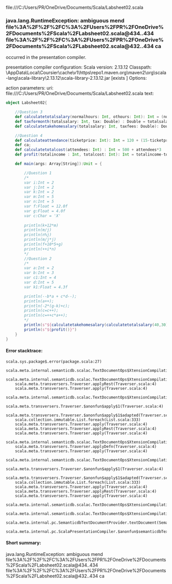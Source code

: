 file:///C:/Users/PR/OneDrive/Documents/Scala/Labsheet02.scala
### java.lang.RuntimeException: ambiguous mend file%3A%2F%2F%2FC%3A%2FUsers%2FPR%2FOneDrive%2FDocuments%2FScala%2FLabsheet02.scala@434..434  file%3A%2F%2F%2FC%3A%2FUsers%2FPR%2FOneDrive%2FDocuments%2FScala%2FLabsheet02.scala@432..434 ca

occurred in the presentation compiler.

presentation compiler configuration:
Scala version: 2.13.12
Classpath:
<HOME>\AppData\Local\Coursier\cache\v1\https\repo1.maven.org\maven2\org\scala-lang\scala-library\2.13.12\scala-library-2.13.12.jar [exists ]
Options:



action parameters:
uri: file:///C:/Users/PR/OneDrive/Documents/Scala/Labsheet02.scala
text:
```scala
object Labsheet02{

    //Question 3
    def calculatetotalsalary(normalhours: Int, othours: Int): Int = (normalhours*250 + othours*85)*4
    def taxformonth(totalsalary: Int, tax: Double) : Double = totalsalary*(tax/100)
    def calculatetakehomesalary(totalsalary: Int, taxfees: Double): Double = totalsalary- taxfees 

    //Question 4
    def calculateattendance(ticketprice: Int): Int = 120 + (15-ticketprice)
    def ca;
    def calculatetotalcost(attendees: Int) : Int = 500 + attendees*3
    def profit(totalincome : Int, totalcost: Int): Int = totalincome-totalcost

    def main(args: Array[String]):Unit = {

        //Question 1
        /*
        var i:Int = 2
        var j:Int = 2
        var k:Int = 2
        var m:Int = 5
        var n:Int = 5
        var f:Float = 12.0f
        var g:Float = 4.0f
        var c:Char = 'X'
        
        println(k+12*m)
        println(m/j)
        println(n%j)
        println(m/j*j)
        println(f+10*5+g)
        println(++i*n)
        */
        //Question 2
        /*
        var a:Int = 2
        var b:Int = 3
        var c1:Int = 4
        var d:Int = 5
        var k1:Float = 4.3f

        println(--b*a + c*d--);
        println(a++);
        println(-2*(g-k)+c);
        println(c=c++);
        println(c=++c*a++);
        */
        println(s"${calculatetakehomesalary(calculatetotalsalary(40,30),taxformonth(calculatetotalsalary(40,30),12.0))}");
        println(s"${profit()}")
    }
}
```



#### Error stacktrace:

```
scala.sys.package$.error(package.scala:27)
	scala.meta.internal.semanticdb.scalac.TextDocumentOps$XtensionCompilationUnitDocument$traverser$1$.indexName(TextDocumentOps.scala:86)
	scala.meta.internal.semanticdb.scalac.TextDocumentOps$XtensionCompilationUnitDocument$traverser$1$.apply(TextDocumentOps.scala:170)
	scala.meta.transversers.Traverser.applyRest(Traverser.scala:4)
	scala.meta.transversers.Traverser.apply(Traverser.scala:4)
	scala.meta.internal.semanticdb.scalac.TextDocumentOps$XtensionCompilationUnitDocument$traverser$1$.apply(TextDocumentOps.scala:175)
	scala.meta.transversers.Traverser.$anonfun$apply$1(Traverser.scala:4)
	scala.meta.transversers.Traverser.$anonfun$apply$1$adapted(Traverser.scala:4)
	scala.collection.immutable.List.foreach(List.scala:333)
	scala.meta.transversers.Traverser.apply(Traverser.scala:4)
	scala.meta.transversers.Traverser.applyRest(Traverser.scala:4)
	scala.meta.transversers.Traverser.apply(Traverser.scala:4)
	scala.meta.internal.semanticdb.scalac.TextDocumentOps$XtensionCompilationUnitDocument$traverser$1$.apply(TextDocumentOps.scala:175)
	scala.meta.transversers.Traverser.applyDefn(Traverser.scala:4)
	scala.meta.transversers.Traverser.apply(Traverser.scala:4)
	scala.meta.internal.semanticdb.scalac.TextDocumentOps$XtensionCompilationUnitDocument$traverser$1$.apply(TextDocumentOps.scala:175)
	scala.meta.transversers.Traverser.$anonfun$apply$1(Traverser.scala:4)
	scala.meta.transversers.Traverser.$anonfun$apply$1$adapted(Traverser.scala:4)
	scala.collection.immutable.List.foreach(List.scala:333)
	scala.meta.transversers.Traverser.apply(Traverser.scala:4)
	scala.meta.transversers.Traverser.applyRest(Traverser.scala:4)
	scala.meta.transversers.Traverser.apply(Traverser.scala:4)
	scala.meta.internal.semanticdb.scalac.TextDocumentOps$XtensionCompilationUnitDocument$traverser$1$.apply(TextDocumentOps.scala:175)
	scala.meta.internal.semanticdb.scalac.TextDocumentOps$XtensionCompilationUnitDocument.toTextDocument(TextDocumentOps.scala:179)
	scala.meta.internal.pc.SemanticdbTextDocumentProvider.textDocument(SemanticdbTextDocumentProvider.scala:54)
	scala.meta.internal.pc.ScalaPresentationCompiler.$anonfun$semanticdbTextDocument$1(ScalaPresentationCompiler.scala:462)
```
#### Short summary: 

java.lang.RuntimeException: ambiguous mend file%3A%2F%2F%2FC%3A%2FUsers%2FPR%2FOneDrive%2FDocuments%2FScala%2FLabsheet02.scala@434..434  file%3A%2F%2F%2FC%3A%2FUsers%2FPR%2FOneDrive%2FDocuments%2FScala%2FLabsheet02.scala@432..434 ca